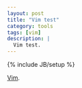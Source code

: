```yaml
---
layout: post
title: "Vim test"
category: tools 
tags: [vim]
description: |
  Vim test. 
---
```

{% include JB/setup %}

[Vim](http://www.vim.org/).

